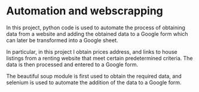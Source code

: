 # Automation and webscrapping

In this project, python code is used to automate the process of obtaining data from a website and adding the obtained
data to a Google form which can later be transformed into a Google sheet.

In particular, in this project I obtain prices address, and links to house listings from a renting website that meet certain predetermined criteria. The data is then processed and entered to a Google form.

The beautiful soup module is first used to obtain the required data, and selenium is used to automate the addition of
the data to a Google form.